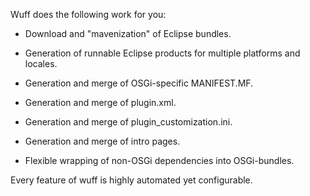 Wuff does the following work for you:

- Download and "mavenization" of Eclipse bundles.

- Generation of runnable Eclipse products for multiple platforms and locales.

- Generation and merge of OSGi-specific MANIFEST.MF.

- Generation and merge of plugin.xml.

- Generation and merge of plugin_customization.ini.

- Generation and merge of intro pages.

- Flexible wrapping of non-OSGi dependencies into OSGi-bundles.

Every feature of wuff is highly automated yet configurable.